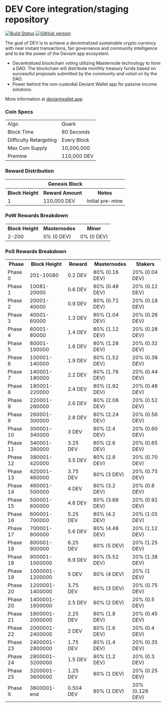 DEV Core integration/staging repository
=====================================

[![Build Status](https://travis-ci.org/Deviant-Core/DEV.svg?branch=master)](https://travis-ci.org/Deviant-Core/DEV) [![GitHub version](https://badge.fury.io/gh/Deviant-Core%2FDEV.svg)](https://badge.fury.io/gh/Deviant-Core%2FDEV)

The goal of DEV is to achieve a decentralized sustainable crypto currency with near instant transactions, fair governance and community intelligence and to be the power of the Deviant app ecosystem.
- Decentralized blockchain voting utilizing Masternode technology to form a DAO. The blockchain will distribute monthly treasury funds based on successful proposals submitted by the community and voted on by the DAO.
- Power behind the non-custodial Deviant Wallet app for passive income solutions.

More information at [deviantwallet.app](http://fitswallet.app)

### Coin Specs
<table>
<tr><td>Algo</td><td>Quark</td></tr>
<tr><td>Block Time</td><td>80 Seconds</td></tr>
<tr><td>Difficulty Retargeting</td><td>Every Block</td></tr>
<tr><td>Max Coin Supply</td><td>10,000,000</td></tr>
<tr><td>Premine</td><td>110,000 DEV</td></tr>
</table>

### Reward Distribution

<table>
<th colspan=4>Genesis Block</th>
<tr><th>Block Height</th><th>Reward Amount</th><th>Notes</th></tr>
<tr><td>1</td><td>110,000 DEV</td><td>Initial pre-mine</td></tr>
</table>

### PoW Rewards Breakdown

<table>
<th>Block Height</th><th>Masternodes</th><th>Miner</th>
<tr><td>2-200</td><td>0% (0 DEV)</td><td>0% (0 DEV)</td></tr>
</table>

### PoS Rewards Breakdown

<table>
<th>Phase</th><th>Block Height</th><th>Reward</th><th>Masternodes</th><th>Stakers</th>
<tr><td>Phase 0</td><td>201-10080</td><td>0.2 DEV</td><td>80% (0.16 DEV)</td><td>20% (0.04 DEV)</td></tr>
<tr><td>Phase 1</td><td>10081-20000</td><td>0.6 DEV</td><td>80% (0.48 DEV)</td><td>20% (0.12 DEV)</td></tr>
<tr><td>Phase 2</td><td>20001-40000</td><td>0.9 DEV</td><td>80% (0.72 DEV)</td><td>20% (0.18 DEV)</td></tr>
<tr><td>Phase 3</td><td>40001-60000</td><td>1.3 DEV</td><td>80% (1.04 DEV)</td><td>20% (0.26 DEV)</td></tr>
<tr><td>Phase 4</td><td>60001-80000</td><td>1.4 DEV</td><td>80% (1.12 DEV)</td><td>20% (0.28 DEV)</td></tr>
<tr><td>Phase 5</td><td>80001-100000</td><td>1.6 DEV</td><td>80% (1.28 DEV)</td><td>20% (0.32 DEV)</td></tr>
<tr><td>Phase 6</td><td>100001-140000</td><td>1.9 DEV</td><td>80% (1.52 DEV)</td><td>20% (0.38 DEV)</td></tr>
<tr><td>Phase 7</td><td>140001-180000</td><td>2.2 DEV</td><td>80% (1.76 DEV)</td><td>20% (0.44 DEV)</td></tr>
<tr><td>Phase 8</td><td>180001-220000</td><td>2.4 DEV</td><td>80% (1.92 DEV)</td><td>20% (0.48 DEV)</td></tr>
<tr><td>Phase 9</td><td>220001-260000</td><td>2.6 DEV</td><td>80% (2.08 DEV)</td><td>20% (0.52 DEV)</td></tr>
<tr><td>Phase 9</td><td>260001-300000</td><td>2.8 DEV</td><td>80% (2.24 DEV)</td><td>20% (0.56 DEV)</td></tr>
<tr><td>Phase 10</td><td>300001-340000</td><td>3 DEV</td><td>80% (2.4 DEV)</td><td>20% (0.60 DEV)</td></tr>
<tr><td>Phase 11</td><td>340001-380000</td><td>3.25 DEV</td><td>80% (2.6 DEV)</td><td>20% (0.65 DEV)</td></tr>
<tr><td>Phase 12</td><td>380001-420000</td><td>3.5 DEV</td><td>80% (2.8 DEV)</td><td>20% (0.70 DEV)</td></tr>
<tr><td>Phase 13</td><td>420001-460000</td><td>3.75 DEV</td><td>80% (3 DEV)</td><td>20% (0.75 DEV)</td></tr>
<tr><td>Phase 14</td><td>460001-500000</td><td>4 DEV</td><td>80% (3.2 DEV)</td><td>20% (0.8 DEV)</td></tr>
<tr><td>Phase 15</td><td>500001-600000</td><td>4.6 DEV</td><td>80% (3.68 DEV)</td><td>20% (0.92 DEV)</td></tr>
<tr><td>Phase 16</td><td>600001-700000</td><td>5.25 DEV</td><td>80% (4.2 DEV)</td><td>20% (1.05 DEV)</td></tr>
<tr><td>Phase 17</td><td>700001-800000</td><td>5.6 DEV</td><td>80% (4.48 DEV)</td><td>20% (1.12 DEV)</td></tr>
<tr><td>Phase 18</td><td>800001-900000</td><td>6.25 DEV</td><td>80% (5 DEV)</td><td>20% (1.25 DEV)</td></tr>
<tr><td>Phase 18</td><td>900001-1000000</td><td>6.9 DEV</td><td>80% (5.52 DEV)</td><td>20% (1.38 DEV)</td></tr>
<tr><td>Phase 19</td><td>1000001-1200000</td><td>5 DEV</td><td>80% (4 DEV)</td><td>20% (1 DEV)</td></tr>
<tr><td>Phase 20</td><td>1200001-1400000</td><td>3.75 DEV</td><td>80% (3 DEV)</td><td>20% (0.75 DEV)</td></tr>
<tr><td>Phase 20</td><td>1400001-1600000</td><td>2.5 DEV</td><td>80% (2 DEV)</td><td>20% (0.5 DEV)</td></tr>
<tr><td>Phase 21</td><td>1600001-2000000</td><td>2.25 DEV</td><td>80% (1.8 DEV)</td><td>20% (0.45 DEV)</td></tr>
<tr><td>Phase 22</td><td>2000001-2400000</td><td>2 DEV</td><td>80% (1.6 DEV)</td><td>20% (0.4 DEV)</td></tr>
<tr><td>Phase 23</td><td>2400001-2800000</td><td>1.75 DEV</td><td>80% (1.4 DEV)</td><td>20% (0.35 DEV)</td></tr>
<tr><td>Phase 24</td><td>2800001-3200000</td><td>1.5 DEV</td><td>80% (1.2 DEV)</td><td>20% (0.3 DEV)</td></tr>
<tr><td>Phase 25</td><td>3200001-3600000</td><td>1.25 DEV</td><td>80% (1 DEV)</td><td>20% (0.25 DEV)</td></tr>
<tr><td>Phase X</td><td>3600001-end</td><td>0.504 DEV</td><td>80% (1 DEV)</td><td>20% (0.126 DEV)</td></tr>
</table>
